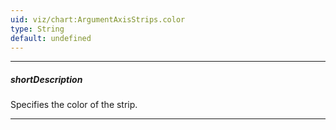 ```yaml
---
uid: viz/chart:ArgumentAxisStrips.color
type: String
default: undefined
---
```

---
##### shortDescription
Specifies the color of the strip.

---
